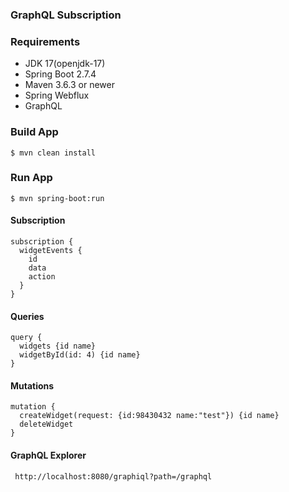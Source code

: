 ### GraphQL Subscription

### Requirements

* JDK 17(openjdk-17)
* Spring Boot 2.7.4
* Maven 3.6.3 or newer
* Spring Webflux
* GraphQL

### Build App

    $ mvn clean install

### Run App

    $ mvn spring-boot:run

#### Subscription

```
subscription {
  widgetEvents {
    id
    data
    action
  }
}
```

#### Queries

```
query {
  widgets {id name}
  widgetById(id: 4) {id name}
}
```

#### Mutations
```
mutation {
  createWidget(request: {id:98430432 name:"test"}) {id name}
  deleteWidget
}
```
#### GraphQL Explorer

     http://localhost:8080/graphiql?path=/graphql
